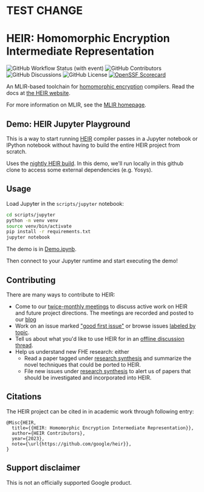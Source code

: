 # TEST CHANGE

# HEIR: Homomorphic Encryption Intermediate Representation

![GitHub Workflow Status (with event)](https://img.shields.io/github/actions/workflow/status/google/heir/build_and_test.yml)
![GitHub Contributors](https://img.shields.io/github/contributors/google/heir)
![GitHub Discussions](https://img.shields.io/github/discussions/google/heir)
![GitHub License](https://img.shields.io/github/license/google/heir)
[![OpenSSF Scorecard](https://api.securityscorecards.dev/projects/github.com/google/heir/badge)](https://securityscorecards.dev/viewer/?uri=github.com/google/heir)

An MLIR-based toolchain for
[homomorphic encryption](https://en.wikipedia.org/wiki/Homomorphic_encryption)
compilers. Read the docs at [the HEIR website](https://heir.dev).

For more information on MLIR, see the [MLIR homepage](https://mlir.llvm.org/).

## Demo: HEIR Jupyter Playground

This is a way to start running [HEIR](https://heir.dev) compiler passes in a
Jupyter notebook or IPython notebook without having to build the entire HEIR
project from scratch.

Uses the
[nightly HEIR build](https://github.com/google/heir/releases/tag/nightly). In
this demo, we'll run locally in this github clone to access some external
dependencies (e.g. Yosys).

## Usage

Load Jupyter in the `scripts/jupyter` notebook:

```bash
cd scripts/jupyter
python -m venv venv
source venv/bin/activate
pip install -r requirements.txt
jupyter notebook
```

The demo is in [Demo.ipynb](scripts/jupyter/Demo.ipynb).

Then connect to your Jupyter runtime and start executing the demo!

## Contributing

There are many ways to contribute to HEIR:

- Come to our [twice-monthly meetings](https://heir.dev/community/) to discuss
  active work on HEIR and future project directions. The meetings are recorded
  and posted to our [blog](https://heir.dev/blog/)
- Work on an issue marked
  ["good first issue"](https://github.com/google/heir/issues?q=is%3Aopen+is%3Aissue+label%3A%22good+first+issue%22)
  or browse issues [labeled by topic](https://github.com/google/heir/labels).
- Tell us about what you'd like to use HEIR for in an
  [offline discussion thread](https://github.com/google/heir/discussions).
- Help us understand new FHE research: either
  - Read a paper tagged under
    [research synthesis](https://github.com/google/heir/labels/research%20synthesis)
    and summarize the novel techniques that could be ported to HEIR.
  - File new issues under
    [research synthesis](https://github.com/google/heir/labels/research%20synthesis)
    to alert us of papers that should be investigated and incorporated into
    HEIR.

## Citations

The HEIR project can be cited in in academic work through following entry:

```text
@Misc{HEIR,
  title={{HEIR: Homomorphic Encryption Intermediate Representation}},
  author={HEIR Contributors},
  year={2023},
  note={\url{https://github.com/google/heir}},
}
```

## Support disclaimer

This is not an officially supported Google product.
